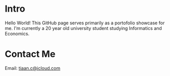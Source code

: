 # Intro

Hello World! This GitHub page serves primarily as a portofolio showcase for me. I'm currently a 20 year old university student studying Informatics and Economics. 


# Contact Me
Email: tiaan.c@icloud.com
